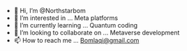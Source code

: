 - 👋 Hi, I’m @Northstarbom
- 👀 I’m interested in ... Meta platforms
- 🌱 I’m currently learning ... Quantum coding
- 💞️ I’m looking to collaborate on ... Metaverse development
- 📫 How to reach me ... Bomlaqi@gmail.com

<!---
Northstarbom/Northstarbom is a ✨ special ✨ repository because its `README.md` (this file) appears on your GitHub profile.
You can click the Preview link to take a look at your changes.
--->
